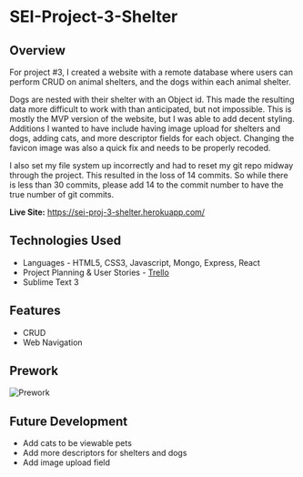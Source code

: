 # SEI-Project-3-Shelter
## Overview

For project #3, I created a website with a remote database where users can perform CRUD on animal shelters, and the dogs within each animal shelter.

Dogs are nested with their shelter with an Object id. This made the resulting data more difficult to work with than anticipated, but not impossible. This is mostly the MVP version of the website, but I was able to add decent styling. Additions I wanted to have include having image upload for shelters and dogs, adding cats, and more descriptor fields for each object. Changing the favicon image was also a quick fix and needs to be properly recoded.

I also set my file system up incorrectly and had to reset my git repo midway through the project. This resulted in the loss of 14 commits. So while there is less than 30 commits, please add 14 to the commit number to have the true number of git commits.


**Live Site:** <https://sei-proj-3-shelter.herokuapp.com/>

## Technologies Used

  * Languages - HTML5, CSS3, Javascript, Mongo, Express, React
  * Project Planning & User Stories - [Trello](https://trello.com/b/OWwd63NF/sei-project-three)
  * Sublime Text 3

## Features

  * CRUD
  * Web Navigation

## Prework

![Prework]()


## Future Development

  * Add cats to be viewable pets
  * Add more descriptors for shelters and dogs
  * Add image upload field   
